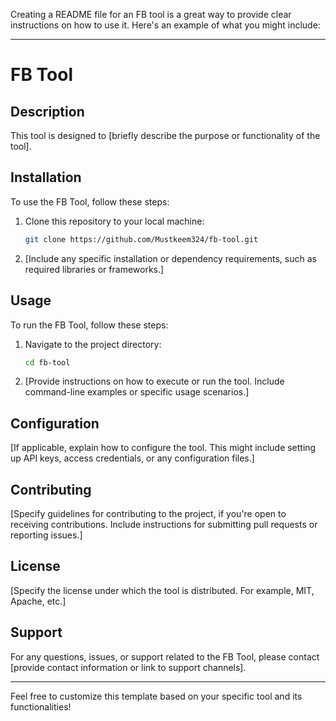 Creating a README file for an FB tool is a great way to provide clear instructions on how to use it. Here's an example of what you might include:

---

# FB Tool

## Description

This tool is designed to [briefly describe the purpose or functionality of the tool].

## Installation

To use the FB Tool, follow these steps:

1. Clone this repository to your local machine:
    ```bash
    git clone https://github.com/Mustkeem324/fb-tool.git
    ```
2. [Include any specific installation or dependency requirements, such as required libraries or frameworks.]

## Usage

To run the FB Tool, follow these steps:

1. Navigate to the project directory:
    ```bash
    cd fb-tool
    ```
2. [Provide instructions on how to execute or run the tool. Include command-line examples or specific usage scenarios.]

## Configuration

[If applicable, explain how to configure the tool. This might include setting up API keys, access credentials, or any configuration files.]

## Contributing

[Specify guidelines for contributing to the project, if you're open to receiving contributions. Include instructions for submitting pull requests or reporting issues.]

## License

[Specify the license under which the tool is distributed. For example, MIT, Apache, etc.]

## Support

For any questions, issues, or support related to the FB Tool, please contact [provide contact information or link to support channels].

---

Feel free to customize this template based on your specific tool and its functionalities!
